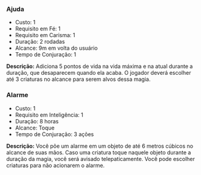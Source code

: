 ### Ajuda

- Custo: 1
- Requisito em Fé: 1
- Requisito em Carisma: 1
- Duração: 2 rodadas
- Alcance: 9m em volta do usuário
- Tempo de Conjuração: 1

**Descrição:** Adiciona 5 pontos de vida na vida máxima e na atual durante a duração, que desaparecem quando ela acaba. O jogador deverá escolher até 3 criaturas no alcance para serem alvos dessa magia.

### Alarme

- Custo: 1
- Requisito em Inteligência: 1
- Duração: 8 horas
- Alcance: Toque
- Tempo de Conjuração: 3 ações

**Descrição:** Você põe um alarme em um objeto de até 6 metros cúbicos no alcance de suas mãos. Caso uma criatura toque naquele objeto durante a duração da magia, você será avisado telepaticamente. Você pode escolher criaturas para não acionarem o alarme.